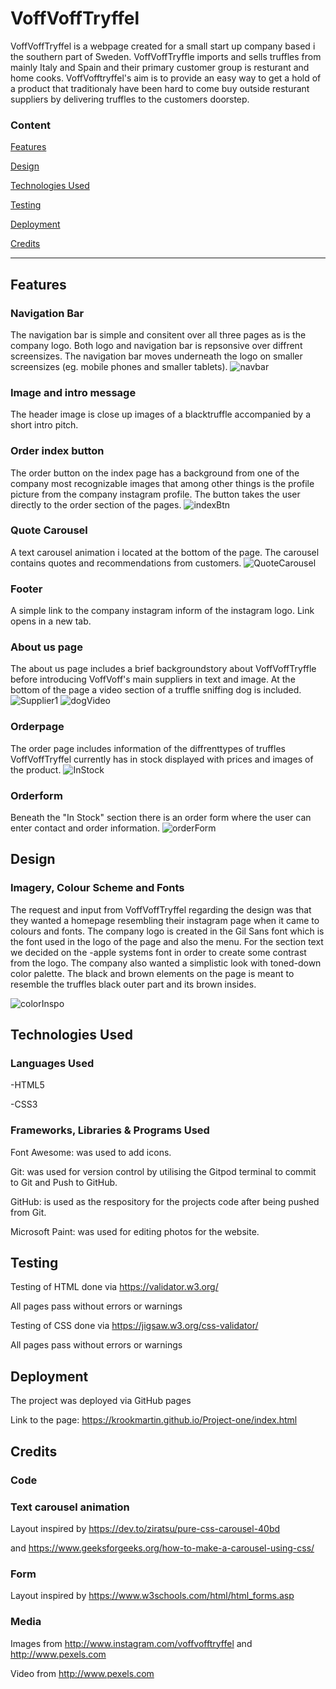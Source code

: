 # VoffVoffTryffel
VoffVoffTryffel is a webpage created for a small start up company based i the southern part of Sweden. VoffVoffTryffle imports and sells truffles from mainly Italy and Spain and their primary customer group is resturant and home cooks. VoffVofftryffel's aim is to provide an easy way to get a hold of a product that traditionaly have been hard to come buy outside resturant suppliers by delivering truffles to the customers doorstep.


### Content
[Features](#section-1)

[Design](#section-2)

[Technologies Used](#section-3)

[Testing](#section-4)

[Deployment](#section-5)

[Credits](#section-6)


------

## <a name="section-1"></a> Features

### Navigation Bar
The navigation bar is simple and consitent over all three pages as is the company logo. Both logo and navigation bar is repsonsive over diffrent screensizes. 
The navigation bar moves underneath the logo on smaller screensizes (eg. mobile phones and smaller tablets).
![navbar](https://user-images.githubusercontent.com/93250649/162627973-888a61ed-5cc7-49a4-b01c-2bd281c00cdf.JPG)

### Image and intro message
The header image is  close up images of a blacktruffle accompanied by a short intro pitch.

### Order index button
The order button on the index page has a background from one of the company most recognizable images that among other things is the profile picture from the company instagram profile. The button takes the user directly to the order section of the pages. 
![indexBtn](https://user-images.githubusercontent.com/93250649/162628148-09c74b53-8a4e-4bb0-ab7d-e6d9c4a95ed2.JPG)

### Quote Carousel
A text carousel animation i located at the bottom of the page. The carousel contains quotes and recommendations from customers.
![QuoteCarousel](https://user-images.githubusercontent.com/93250649/162628224-8e0cb5a5-1faf-411d-9d0a-14f46210e719.JPG)

### Footer
A simple link to the company instagram inform of the instagram logo. Link opens in a new tab.

### About us page
The about us page includes a brief backgroundstory about VoffVoffTryffle before introducing VoffVoff's main suppliers in text and image. At the bottom of the page a video section of a truffle sniffing dog is included. 
![Supplier1](https://user-images.githubusercontent.com/93250649/162628963-7d06fd8a-9f4c-433f-801a-e1c9e20df965.JPG)
![dogVideo](https://user-images.githubusercontent.com/93250649/162629074-a1d6d6e7-d1ce-462b-9dac-82da26f4cab7.JPG)

### Orderpage
The order page includes information of the diffrenttypes of truffles VoffVoffTryffel currently has in stock displayed with prices and images of the product.
![InStock](https://user-images.githubusercontent.com/93250649/162629269-ebd79722-de6a-4cf5-9f62-be955416070e.JPG)

### Orderform
Beneath the "In Stock" section there is an order form where the user can enter contact and order information. 
![orderForm](https://user-images.githubusercontent.com/93250649/162629403-fb3bc5bf-1bde-497c-b736-99081e215884.JPG)
## <a name="section-2"></a> Design
### Imagery, Colour Scheme and Fonts
The request and input from VoffVoffTryffel regarding the design was that they wanted a homepage resembling their instagram page when it came to colours and fonts.
The company logo is created in the Gil Sans font which is the font used in the logo of the page and also the menu. For the section text we decided on the -apple systems font in order to create some contrast from the logo. The company also wanted a simplistic look with toned-down color palette. The black and brown elements on the page is meant to resemble the truffles black outer part and its brown insides. 

![colorInspo](https://user-images.githubusercontent.com/93250649/162630329-3b535788-4393-442b-a4d1-e3333bafddfd.JPG)



## <a name="section-3"></a> Technologies Used
### Languages Used

-HTML5

-CSS3

### Frameworks, Libraries & Programs Used
Font Awesome: was used to add icons.

Git: was used for version control by utilising the Gitpod terminal to commit to Git and Push to GitHub.

GitHub: is used as the respository for the projects code after being pushed from Git.

Microsoft Paint: was used for editing photos for the website.

## <a name="section-4"></a> Testing
Testing of HTML done via https://validator.w3.org/

All pages pass without errors or warnings

Testing of CSS done via https://jigsaw.w3.org/css-validator/

All pages pass without errors or warnings


## <a name="section-5"></a> Deployment
The project was deployed via GitHub pages 

Link to the page: https://krookmartin.github.io/Project-one/index.html
## <a name="section-6"></a> Credits

### Code

### Text carousel animation 
Layout inspired by https://dev.to/ziratsu/pure-css-carousel-40bd

and https://www.geeksforgeeks.org/how-to-make-a-carousel-using-css/

### Form
Layout inspired by https://www.w3schools.com/html/html_forms.asp


### Media

Images from http://www.instagram.com/voffvofftryffel and http://www.pexels.com

Video from http://www.pexels.com





